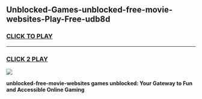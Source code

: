 
## Unblocked-Games-unblocked-free-movie-websites-Play-Free-udb8d
<h3>
<a href="https://premium76.site?title=unblocked-free-movie-websites&ref=20M">CLICK TO PLAY</a></h3>
<hr>

<h3>
<a href="https://premium76.site?title=unblocked-free-movie-websites&ref=20M">CLICK 2 PLAY</a>
  
</h3>

<a href="https://premium76.site?title=unblocked-free-movie-websites&ref=19M"><img src="https://clearcache.store/games.png"></a>


**unblocked-free-movie-websites games unblocked: Your Gateway to Fun and Accessible Online Gaming**
